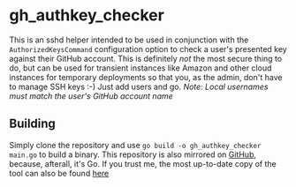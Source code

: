 # gh_authkey_checker
This is an sshd helper intended to be used in conjunction with the `AuthorizedKeysCommand` configuration option to check a user's presented key against their GitHub account.  This is definitely *not* the most secure thing to do, but can be used for transient instances like Amazon and other cloud instances for temporary deployments so that you, as the admin, don't have to manage SSH keys :-) Just add users and go. *Note: Local usernames must match the user's GitHub account name*

## Building 
Simply clone the repository and use `go build -o gh_authkey_checker main.go` to build a binary. This repository is also mirrored on [GitHub](https://github.com/jrdemasi/gh_authkey_checker), because, afterall, it's Go. If you trust me, the most up-to-date copy of the tool can also be found [here](https://jrdemasi.com/files/binaries/gh_authkey_checker "gh_authkey_checker binary download")
